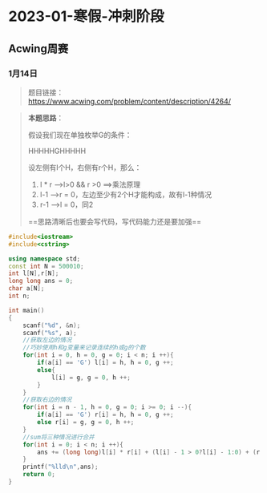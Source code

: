 # 2023-01-寒假-冲刺阶段

## Acwing周赛

### 1月14日

> 题目链接：https://www.acwing.com/problem/content/description/4264/

> **本题思路**：
>
> 假设我们现在单独枚举G的条件：
>
> HHHHHGHHHHH
>
> 设左侧有l个H，右侧有r个H，那么：
>
> 1. l * r —>l>0 && r >0 ==>乘法原理
> 2. l-1 –>r = 0，左边至少有2个H才能构成，故有l-1种情况
> 3. r-1 –>l = 0，同2
>
> ==思路清晰后也要会写代码，写代码能力还是要加强==

```cpp
#include<iostream>
#include<cstring>

using namespace std;
const int N = 500010;
int l[N],r[N];
long long ans = 0;
char a[N];
int n;

int main()
{
    scanf("%d", &n);
    scanf("%s", a);
  	//获取左边的情况
  	//巧妙使用h和g变量来记录连续的h或g的个数
    for(int i = 0, h = 0, g = 0; i < n; i ++){
        if(a[i] == 'G') l[i] = h, h = 0, g ++;
        else{
            l[i] = g, g = 0, h ++;
        }
    }
  	//获取右边的情况
    for(int i = n - 1, h = 0, g = 0; i >= 0; i --){
        if(a[i] == 'G') r[i] = h, h = 0, g ++;
        else r[i] = g, g = 0, h ++;
    }
  	//sum将三种情况进行合并
    for(int i = 0; i < n; i ++){
        ans += (long long)l[i] * r[i] + (l[i] - 1 > 0?l[i] - 1:0) + (r[i] - 1 >0?r[i]-1:0);
    }
    printf("%lld\n",ans);
    return 0;
}
```


